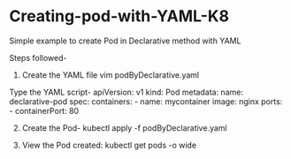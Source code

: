 # Creating-pod-with-YAML-K8
Simple example to create Pod in Declarative method with YAML

Steps followed-

1. Create the YAML file
vim podByDeclarative.yaml 

Type the YAML script-
apiVersion: v1
kind: Pod
metadata:
  name: declarative-pod
spec:
  containers:
    - name: mycontainer
      image: nginx
      ports:
      - containerPort: 80
      
 2. Create the Pod-
 kubectl apply -f podByDeclarative.yaml
 
 3. View the Pod created:
 kubectl get pods -o wide

